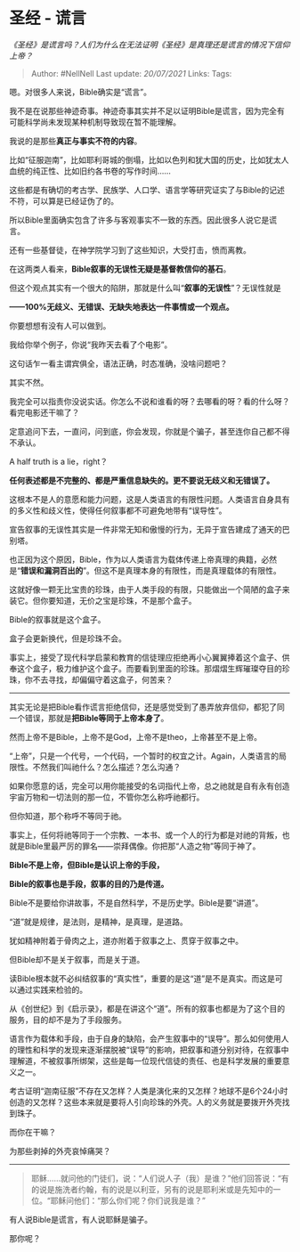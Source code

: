# 圣经 - 谎言
*《圣经》是谎言吗？人们为什么在无法证明《圣经》是真理还是谎言的情况下信仰上帝？*

> Author: #NellNell 
> Last update: *20/07/2021* 
> Links:
> Tags:  
  
嗯。对很多人来说，Bible确实是“谎言”。

我不是在说那些神迹奇事。神迹奇事其实并不足以证明Bible是谎言，因为完全有可能科学尚未发现某种机制导致现在暂不能理解。

我说的是那些**真正与事实不符的内容**。

比如“征服迦南”，比如耶利哥城的倒塌，比如以色列和犹大国的历史，比如犹太人血统的纯正性、比如旧约各书卷的写作时间……

这些都是有确切的考古学、民族学、人口学、语言学等研究证实了与Bible的记述不符，可以算是已经证伪了的。

所以Bible里面确实包含了许多与客观事实不一致的东西。因此很多人说它是谎言。

还有一些基督徒，在神学院学习到了这些知识，大受打击，愤而离教。

在这两类人看来，**Bible叙事的无误性无疑是基督教信仰的基石**。

但这个观点其实有一个很大的陷阱，那就是什么叫“**叙事的无误性**”？无误性就是

**——100%无歧义、无错误、无缺失地表达一件事情或一个观点。**

你要想想有没有人可以做到。

我给你举个例子，你说“我昨天去看了个电影”。

这句话乍一看主谓宾俱全，语法正确，时态准确，没啥问题吧？

其实不然。

我完全可以指责你没说实话。你怎么不说和谁看的呀？去哪看的呀？看的什么呀？看完电影还干嘛了？

定意追问下去，一直问，问到底，你会发现，你就是个骗子，甚至连你自己都不得不承认。

A half truth is a lie，right？

**任何表述都是不完整的、都是严重信息缺失的。更不要说无歧义和无错误了。**

这根本不是人的意愿和能力问题，这是人类语言的有限性问题。人类语言自身具有的多义性和歧义性，使得任何叙事都不可避免地带有“误导性”。

宣告叙事的无误性其实是一件非常无知和傲慢的行为，无异于宣告建成了通天的巴别塔。

也正因为这个原因，Bible，作为以人类语言为载体传递上帝真理的典籍，必然是“**错误和漏洞百出的**”。但这不是真理本身的有限性，而是真理载体的有限性。

这就好像一颗无比宝贵的珍珠，由于人类手段的有限，只能做出一个简陋的盒子来装它。但你要知道，无价之宝是珍珠，不是那个盒子。

Bible的叙事就是这个盒子。

盒子会更新换代，但是珍珠不会。

事实上，接受了现代科学启蒙和教育的信徒理应拒绝再小心翼翼捧着这个盒子、供奉这个盒子，极力维护这个盒子。而要看到里面的珍珠。那熠熠生辉璀璨夺目的珍珠，你不去寻找，却偏偏守着这盒子，何苦来？

---

其实无论是把Bible看作谎言拒绝信仰，还是感觉受到了愚弄放弃信仰，都犯了同一个错误，那就是**把Bible等同于上帝本身了**。

然而上帝不是Bible，上帝不是God，上帝不是theo，上帝甚至不是上帝。

“上帝”，只是一个代号，一个代码，一个暂时的权宜之计。Again，人类语言的局限性。不然我们叫祂什么？怎么描述？怎么沟通？

如果你愿意的话，完全可以用你能接受的名词指代上帝，总之祂就是自有永有创造宇宙万物和一切法则的那一位，不管你怎么称呼祂都行。

但你知道，那个称呼不等同于祂。

事实上，任何将祂等同于一个宗教、一本书、或一个人的行为都是对祂的背叛，也就是Bible里最严厉的罪名——崇拜偶像。你把那“人造之物”等同于神了。

**Bible不是上帝，但Bible是认识上帝的手段，**

**Bible的叙事也是手段，叙事的目的乃是传道。**

Bible不是要给你讲故事，不是自然科学，不是历史学。Bible是要“讲道”。

“道”就是规律，是法则，是精神，是真理，是道路。

犹如精神附着于骨肉之上，道亦附着于叙事之上、贯穿于叙事之中。

但Bible却不是关于叙事，而是关于道。

读Bible根本就不必纠结叙事的“真实性”，重要的是这“道”是不是真实。而这是可以通过实践来检验的。

从《创世纪》到《启示录》，都是在讲这个“道”。所有的叙事也都是为了这个目的服务，目的却不是为了手段服务。

语言作为载体和手段，由于自身的缺陷，会产生叙事中的“误导”。那么如何使用人的理性和科学的发现来逐渐摆脱被“误导”的影响，把叙事和道分别对待，在叙事中理解道，不被叙事所绑架，这些是每一位现代信徒的责任、也是科学发展的重要意义之一。

考古证明“迦南征服”不存在又怎样？人类是演化来的又怎样？地球不是6个24小时创造的又怎样？这些本来就是要将人引向珍珠的外壳。人的义务就是要拨开外壳找到珠子。

而你在干嘛？

为那些剥掉的外壳哀悼痛哭？

---

> 耶稣……就问他的门徒们，说：“人们说人子（我）是谁？”他们回答说：“有的说是施洗者约翰，有的说是以利亚，另有的说是耶利米或是先知中的一位。“耶稣问他们：“那么你们呢？你们说我是谁？”

有人说Bible是谎言，有人说耶稣是骗子。

那你呢？